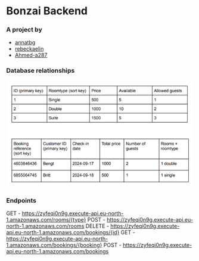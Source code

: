 # Bonzai Backend

### A project by

- [annatbg](https://github.com/annatbg)
- [rebeckaelin](https://github.com/rebeckaelin)
- [Ahmed-a287](https://github.com/Ahmed-a287)

### Database relationships

![our data tables](image.png)

### Endpoints

GET - https://zyfeqi0n9g.execute-api.eu-north-1.amazonaws.com/rooms/{type}
POST - https://zyfeqi0n9g.execute-api.eu-north-1.amazonaws.com/rooms
DELETE - https://zyfeqi0n9g.execute-api.eu-north-1.amazonaws.com/bookings/{id}
GET - https://zyfeqi0n9g.execute-api.eu-north-1.amazonaws.com/bookings/{booking}
POST - https://zyfeqi0n9g.execute-api.eu-north-1.amazonaws.com/bookings
